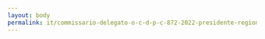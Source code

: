 ```yaml
---
layout: body
permalink: it/commissario-delegato-o-c-d-p-c-872-2022-presidente-regione-basilicata/
---
```



